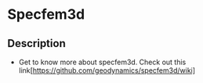 # Specfem3d

## Description

- Get to know more about specfem3d. Check out this link[https://github.com/geodynamics/specfem3d/wiki]
